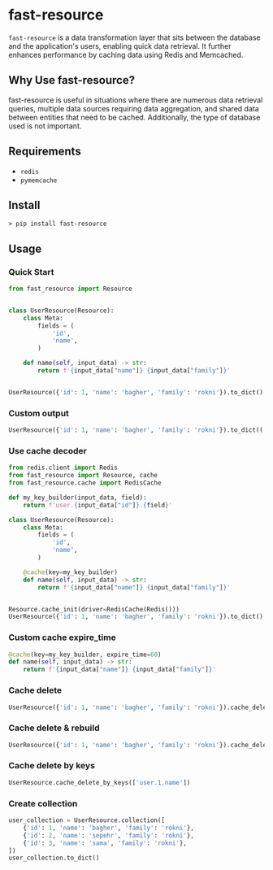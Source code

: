 # fast-resource
`fast-resource` is a data transformation layer that sits between the database and the application's users, enabling quick data retrieval. It further enhances performance by caching data using Redis and Memcached.
## Why Use fast-resource?
fast-resource is useful in situations where there are numerous data retrieval queries, multiple data sources requiring data aggregation, and shared data between entities that need to be cached. Additionally, the type of database used is not important.
## Requirements
- `redis`
- `pymemcache`
## Install
```shell
> pip install fast-resource
```
## Usage

### Quick Start

```python
from fast_resource import Resource


class UserResource(Resource):
    class Meta:
        fields = (
            'id',
            'name',
        )

    def name(self, input_data) -> str:
        return f'{input_data["name"]} {input_data["family"]}'


UserResource({'id': 1, 'name': 'bagher', 'family': 'rokni'}).to_dict()
```
### Custom output
```python
UserResource({'id': 1, 'name': 'bagher', 'family': 'rokni'}).to_dict(('id',))
```
### Use cache decoder
```python
from redis.client import Redis
from fast_resource import Resource, cache
from fast_resource.cache import RedisCache

def my_key_builder(input_data, field):
    return f'user.{input_data["id"]}.{field}'

class UserResource(Resource):
    class Meta:
        fields = (
            'id',
            'name',
        )

    @cache(key=my_key_builder)
    def name(self, input_data) -> str:
        return f'{input_data["name"]} {input_data["family"]}'


Resource.cache_init(driver=RedisCache(Redis()))
UserResource({'id': 1, 'name': 'bagher', 'family': 'rokni'}).to_dict()
```
### Custom cache expire_time
```python
@cache(key=my_key_builder, expire_time=60)
def name(self, input_data) -> str:
    return f'{input_data["name"]} {input_data["family"]}'
```
### Cache delete
```python
UserResource({'id': 1, 'name': 'bagher', 'family': 'rokni'}).cache_delete()
```
### Cache delete & rebuild
```python
UserResource({'id': 1, 'name': 'bagher', 'family': 'rokni'}).cache_delete(rebuild=True)
```

### Cache delete by keys
```python
UserResource.cache_delete_by_keys(['user.1.name'])
```

### Create collection
```python
user_collection = UserResource.collection([
    {'id': 1, 'name': 'bagher', 'family': 'rokni'},
    {'id': 2, 'name': 'sepehr', 'family': 'rokni'},
    {'id': 3, 'name': 'sama', 'family': 'rokni'},
])
user_collection.to_dict()
```